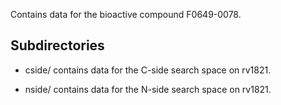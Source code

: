 Contains data for the bioactive compound F0649-0078.

## Subdirectories

- cside/ contains data for the C-side search space on rv1821.

- nside/ contains data for the N-side search space on rv1821.

